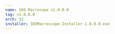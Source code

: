 ```yaml
---
name: SEO Macrocope v1.0.0.0
tag: v1.0.0.0
arch: 32
installer: SEOMacroscope-Installer-1.0.0.0.exe
---
```

